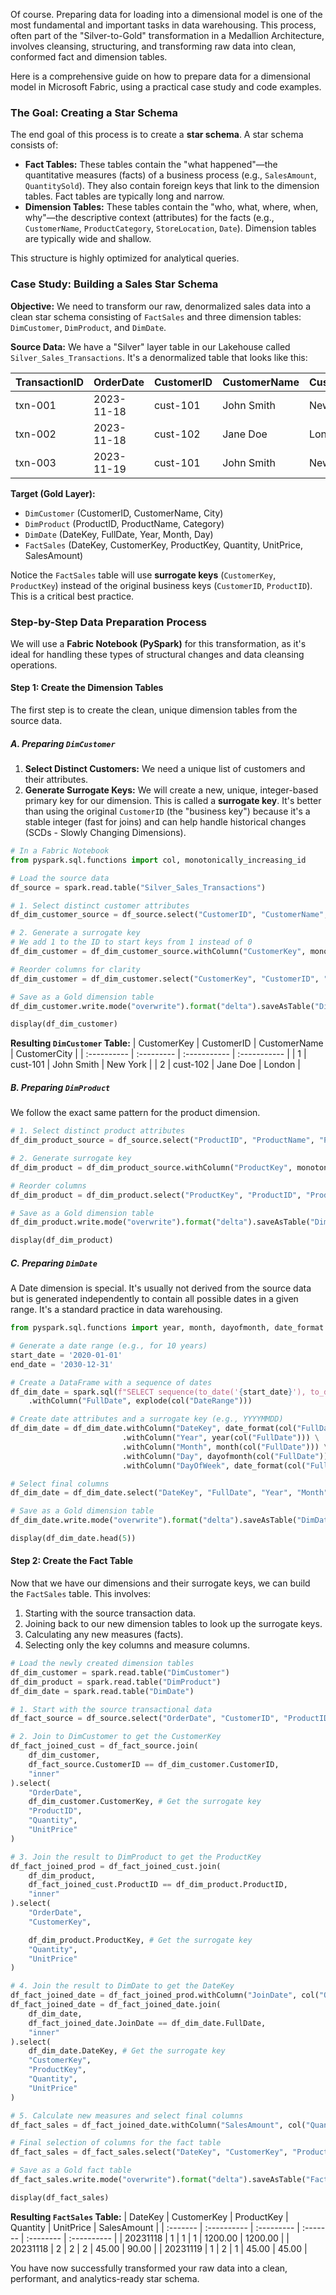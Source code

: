 Of course. Preparing data for loading into a dimensional model is one of the most fundamental and important tasks in data warehousing. This process, often part of the "Silver-to-Gold" transformation in a Medallion Architecture, involves cleansing, structuring, and transforming raw data into clean, conformed fact and dimension tables.

Here is a comprehensive guide on how to prepare data for a dimensional model in Microsoft Fabric, using a practical case study and code examples.

### The Goal: Creating a Star Schema

The end goal of this process is to create a **star schema**. A star schema consists of:

*   **Fact Tables:** These tables contain the "what happened"—the quantitative measures (facts) of a business process (e.g., `SalesAmount`, `QuantitySold`). They also contain foreign keys that link to the dimension tables. Fact tables are typically long and narrow.
*   **Dimension Tables:** These tables contain the "who, what, where, when, why"—the descriptive context (attributes) for the facts (e.g., `CustomerName`, `ProductCategory`, `StoreLocation`, `Date`). Dimension tables are typically wide and shallow.

This structure is highly optimized for analytical queries.

### Case Study: Building a Sales Star Schema

**Objective:**
We need to transform our raw, denormalized sales data into a clean star schema consisting of `FactSales` and three dimension tables: `DimCustomer`, `DimProduct`, and `DimDate`.

**Source Data:**
We have a "Silver" layer table in our Lakehouse called `Silver_Sales_Transactions`. It's a denormalized table that looks like this:

| TransactionID | OrderDate  | CustomerID | CustomerName | CustomerCity | ProductID | ProductName | ProductCategory | Quantity | UnitPrice |
| :------------ | :--------- | :--------- | :----------- | :----------- | :-------- | :---------- | :---------------- | :------- | :-------- |
| txn-001       | 2023-11-18 | cust-101   | John Smith   | New York     | prod-abc  | Laptop      | Electronics       | 1        | 1200.00   |
| txn-002       | 2023-11-18 | cust-102   | Jane Doe     | London       | prod-xyz  | SQL Guide   | Books             | 2        | 45.00     |
| txn-003       | 2023-11-19 | cust-101   | John Smith   | New York     | prod-xyz  | SQL Guide   | Books             | 1        | 45.00     |

**Target (Gold Layer):**
*   `DimCustomer` (CustomerID, CustomerName, City)
*   `DimProduct` (ProductID, ProductName, Category)
*   `DimDate` (DateKey, FullDate, Year, Month, Day)
*   `FactSales` (DateKey, CustomerKey, ProductKey, Quantity, UnitPrice, SalesAmount)

Notice the `FactSales` table will use **surrogate keys** (`CustomerKey`, `ProductKey`) instead of the original business keys (`CustomerID`, `ProductID`). This is a critical best practice.
### Step-by-Step Data Preparation Process

We will use a **Fabric Notebook (PySpark)** for this transformation, as it's ideal for handling these types of structural changes and data cleansing operations.

#### Step 1: Create the Dimension Tables

The first step is to create the clean, unique dimension tables from the source data.

##### A. Preparing `DimCustomer`

1.  **Select Distinct Customers:** We need a unique list of customers and their attributes.
2.  **Generate Surrogate Keys:** We will create a new, unique, integer-based primary key for our dimension. This is called a **surrogate key**. It's better than using the original `CustomerID` (the "business key") because it's a stable integer (fast for joins) and can help handle historical changes (SCDs - Slowly Changing Dimensions).

```python
# In a Fabric Notebook
from pyspark.sql.functions import col, monotonically_increasing_id

# Load the source data
df_source = spark.read.table("Silver_Sales_Transactions")

# 1. Select distinct customer attributes
df_dim_customer_source = df_source.select("CustomerID", "CustomerName", "CustomerCity").distinct()

# 2. Generate a surrogate key
# We add 1 to the ID to start keys from 1 instead of 0
df_dim_customer = df_dim_customer_source.withColumn("CustomerKey", monotonically_increasing_id() + 1)

# Reorder columns for clarity
df_dim_customer = df_dim_customer.select("CustomerKey", "CustomerID", "CustomerName", "CustomerCity")

# Save as a Gold dimension table
df_dim_customer.write.mode("overwrite").format("delta").saveAsTable("DimCustomer")

display(df_dim_customer)
```
**Resulting `DimCustomer` Table:**
| CustomerKey | CustomerID | CustomerName | CustomerCity |
| :---------- | :--------- | :----------- | :----------- |
| 1           | cust-101   | John Smith   | New York     |
| 2           | cust-102   | Jane Doe     | London       |

##### B. Preparing `DimProduct`

We follow the exact same pattern for the product dimension.

```python
# 1. Select distinct product attributes
df_dim_product_source = df_source.select("ProductID", "ProductName", "ProductCategory").distinct()

# 2. Generate surrogate key
df_dim_product = df_dim_product_source.withColumn("ProductKey", monotonically_increasing_id() + 1)

# Reorder columns
df_dim_product = df_dim_product.select("ProductKey", "ProductID", "ProductName", "ProductCategory")

# Save as a Gold dimension table
df_dim_product.write.mode("overwrite").format("delta").saveAsTable("DimProduct")

display(df_dim_product)
```

##### C. Preparing `DimDate`

A Date dimension is special. It's usually not derived from the source data but is generated independently to contain all possible dates in a given range. It's a standard practice in data warehousing.

```python
from pyspark.sql.functions import year, month, dayofmonth, date_format

# Generate a date range (e.g., for 10 years)
start_date = '2020-01-01'
end_date = '2030-12-31'

# Create a DataFrame with a sequence of dates
df_dim_date = spark.sql(f"SELECT sequence(to_date('{start_date}'), to_date('{end_date}'), interval 1 day) as DateRange") \
    .withColumn("FullDate", explode(col("DateRange")))

# Create date attributes and a surrogate key (e.g., YYYYMMDD)
df_dim_date = df_dim_date.withColumn("DateKey", date_format(col("FullDate"), "yyyyMMdd").cast("int")) \
                         .withColumn("Year", year(col("FullDate"))) \
                         .withColumn("Month", month(col("FullDate"))) \
                         .withColumn("Day", dayofmonth(col("FullDate"))) \
                         .withColumn("DayOfWeek", date_format(col("FullDate"), "E"))

# Select final columns
df_dim_date = df_dim_date.select("DateKey", "FullDate", "Year", "Month", "Day", "DayOfWeek")

# Save as a Gold dimension table
df_dim_date.write.mode("overwrite").format("delta").saveAsTable("DimDate")

display(df_dim_date.head(5))
```

#### Step 2: Create the Fact Table

Now that we have our dimensions and their surrogate keys, we can build the `FactSales` table. This involves:
1.  Starting with the source transaction data.
2.  Joining back to our new dimension tables to look up the surrogate keys.
3.  Calculating any new measures (facts).
4.  Selecting only the key columns and measure columns.

```python
# Load the newly created dimension tables
df_dim_customer = spark.read.table("DimCustomer")
df_dim_product = spark.read.table("DimProduct")
df_dim_date = spark.read.table("DimDate")

# 1. Start with the source transactional data
df_fact_source = df_source.select("OrderDate", "CustomerID", "ProductID", "Quantity", "UnitPrice")

# 2. Join to DimCustomer to get the CustomerKey
df_fact_joined_cust = df_fact_source.join(
    df_dim_customer,
    df_fact_source.CustomerID == df_dim_customer.CustomerID,
    "inner"
).select(
    "OrderDate",
    df_dim_customer.CustomerKey, # Get the surrogate key
    "ProductID",
    "Quantity",
    "UnitPrice"
)

# 3. Join the result to DimProduct to get the ProductKey
df_fact_joined_prod = df_fact_joined_cust.join(
    df_dim_product,
    df_fact_joined_cust.ProductID == df_dim_product.ProductID,
    "inner"
).select(
    "OrderDate",
    "CustomerKey",

    df_dim_product.ProductKey, # Get the surrogate key
    "Quantity",
    "UnitPrice"
)

# 4. Join the result to DimDate to get the DateKey
df_fact_joined_date = df_fact_joined_prod.withColumn("JoinDate", col("OrderDate")) # Alias OrderDate to avoid ambiguity
df_fact_joined_date = df_fact_joined_date.join(
    df_dim_date,
    df_fact_joined_date.JoinDate == df_dim_date.FullDate,
    "inner"
).select(
    df_dim_date.DateKey, # Get the surrogate key
    "CustomerKey",
    "ProductKey",
    "Quantity",
    "UnitPrice"
)

# 5. Calculate new measures and select final columns
df_fact_sales = df_fact_joined_date.withColumn("SalesAmount", col("Quantity") * col("UnitPrice"))

# Final selection of columns for the fact table
df_fact_sales = df_fact_sales.select("DateKey", "CustomerKey", "ProductKey", "Quantity", "UnitPrice", "SalesAmount")

# Save as a Gold fact table
df_fact_sales.write.mode("overwrite").format("delta").saveAsTable("FactSales")

display(df_fact_sales)
```
**Resulting `FactSales` Table:**
| DateKey  | CustomerKey | ProductKey | Quantity | UnitPrice | SalesAmount |
| :------- | :---------- | :--------- | :------- | :-------- | :---------- |
| 20231118 | 1           | 1          | 1        | 1200.00   | 1200.00     |
| 20231118 | 2           | 2          | 2        | 45.00     | 90.00       |
| 20231119 | 1           | 2          | 1        | 45.00     | 45.00       |

You have now successfully transformed your raw data into a clean, performant, and analytics-ready star schema.
